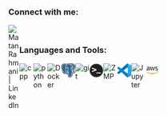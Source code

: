 ### Connect with me:

<a target="_blank" href="https://www.linkedin.com/in/matan-rahmani-941b07bb/"><img align="left" alt="Matan Rahmani | LinkedIn" width="22px" src="https://cdn.jsdelivr.net/npm/simple-icons@v3/icons/linkedin.svg"/><a/>

 <br />

### Languages and Tools:
<img align="left" alt="cpp" width="28px" src="https://raw.githubusercontent.com/jmnote/z-icons/master/svg/cpp.svg" />
<img align="left" alt="python" width="28px" src="https://raw.githubusercontent.com/jmnote/z-icons/master/svg/python.svg" />
<img align="left" alt="Docker" width="28px" src="https://www.svgrepo.com/show/303231/docker-logo.svg" />
<img align="left" alt="PostgreSQL" width="28px" src="https://raw.githubusercontent.com/github/explore/80688e429a7d4ef2fca1e82350fe8e3517d3494d/topics/postgresql/postgresql.png" />
<img align="left" alt="git" width="28px" src="https://raw.githubusercontent.com/jmnote/z-icons/master/svg/git.svg" />
<img align="left" alt="Terminal" width="28px" src="https://raw.githubusercontent.com/github/explore/80688e429a7d4ef2fca1e82350fe8e3517d3494d/topics/terminal/terminal.png" />
<img align="left" alt="ZMP" width="28px" src="https://avatars.githubusercontent.com/u/109777?s=200&v=4" />
<img align="left" alt="Visual Studio Code" width="28px" src="https://raw.githubusercontent.com/github/explore/80688e429a7d4ef2fca1e82350fe8e3517d3494d/topics/visual-studio-code/visual-studio-code.png" />
<img align="left" alt="Jupyter" width="28px" src="https://www.svgrepo.com/show/353949/jupyter.svg" />
<img align="left" alt="AWS" width="28px" src="https://raw.githubusercontent.com/github/explore/80688e429a7d4ef2fca1e82350fe8e3517d3494d/topics/aws/aws.png" />

<br />

